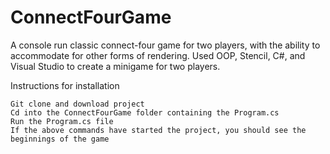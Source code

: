 # ConnectFourGame
A console run classic connect-four game for two players, with the ability to accommodate for other forms of rendering.
Used OOP, Stencil, C#, and Visual Studio to create a minigame for two players.

Instructions for installation

    Git clone and download project
    Cd into the ConnectFourGame folder containing the Program.cs
    Run the Program.cs file
    If the above commands have started the project, you should see the beginnings of the game
